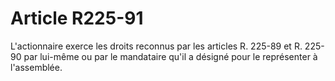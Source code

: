 # Article R225-91

L'actionnaire exerce les droits reconnus par les articles R. 225-89 et R. 225-90 par lui-même ou par le mandataire qu'il a désigné pour le représenter à l'assemblée.